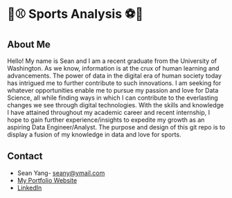 # 🏀⚾ Sports Analysis ⚽🏈

## About Me
Hello! My name is Sean and I am a recent graduate from the University of Washington. As we know, information is at the crux of human learning and advancements. The power of data in the digital era of human society today has intrigued me to further contribute to such innovations. I am seeking for whatever opportunities enable me to pursue my passion and love for Data Science, all while finding ways in which I can contribute to the everlasting changes we see through digital technologies. With the skills and knowledge I have attained throughout my academic career and recent internship, I hope to gain further experience/insights to expedite my growth as an aspiring Data Engineer/Analyst. The purpose and design of this git repo is to display a fusion of my knowledge in data and love for sports. 


## Contact
* Sean Yang- seany@ymail.com
* [My Portfolio Website](https://seanhyang.wixsite.com/se-an-alytics)
* [LinkedIn](https://www.linkedin.com/in/sean-h-yang/)

